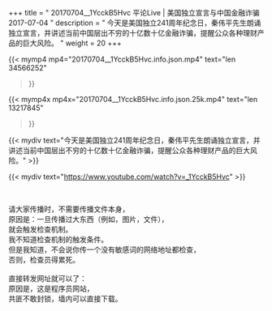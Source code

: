 +++
title = " 20170704__1YcckB5Hvc 平论Live | 美国独立宣言与中国金融诈骗 2017-07-04 "
description = " 今天是美国独立241周年纪念日，秦伟平先生朗诵独立宣言，并讲述当前中国层出不穷的十亿数十亿金融诈骗，提醒公众各种理财产品的巨大风险。 "
weight = 20
+++

{{< mymp4 mp4="20170704__1YcckB5Hvc.info.json.mp4" 
text="len 34566252"
>}}

{{< mymp4x  mp4x="20170704__1YcckB5Hvc.info.json.25k.mp4"
text="len 13217845"
>}}


{{< mydiv text="今天是美国独立241周年纪念日，秦伟平先生朗诵独立宣言，并讲述当前中国层出不穷的十亿数十亿金融诈骗，提醒公众各种理财产品的巨大风险。" >}}
<br>

{{< mydiv text="https://www.youtube.com/watch?v=_1YcckB5Hvc" >}}


<br>

请大家传播时，不需要传播文件本身，<br>
原因是：一旦传播过大东西（例如，图片，文件），<br>
就会触发检查机制。<br>
我不知道检查机制的触发条件。<br>
但是我知道，不会说你传一个没有敏感词的网络地址都检查，<br>
否则，检查员得累死。<br><br>
直接转发网址就可以了：<br>
原因是，这是程序员网站，<br>
共匪不敢封锁，墙内可以直接下载。


